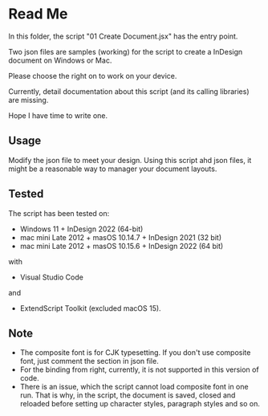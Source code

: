 # Read Me

In this folder, the script "01 Create Document.jsx" has the entry point.

Two json files are samples (working) for the script to create a InDesign document on Windows or Mac.

Please choose the right on to work on your device.



Currently, detail documentation about this script (and its calling libraries) are missing.

Hope I have time to write one.

## Usage
Modify the json file to meet your design. Using this script ahd json files, it might be a reasonable way to manager your document layouts.

## Tested

The script has been tested on:

* Windows 11 + InDesign 2022 (64-bit)
* mac mini Late 2012 + masOS 10.14.7 + InDesign 2021 (32 bit)
* mac mini Late 2012 + masOS 10.15.6 + InDesign 2022 (64 bit)

with 
* Visual Studio Code

and 
* ExtendScript Toolkit (excluded macOS 15).

## Note
* The composite font is for CJK typesetting.
If you don't use composite font, just comment the section in json file.
* For the binding from right, currently, it is not supported in this version of code.
* There is an issue, which the script cannot load composite font in one run. That is why, in the script, the document is saved, closed and reloaded before setting up character styles, paragraph styles and so on.
